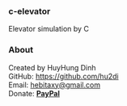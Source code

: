 ### c-elevator
Elevator simulation by C

### About
Created by HuyHung Dinh<br>
GitHub: https://github.com/hu2di<br>
Email: hebitaxy@gmail.com<br>
Donate: [**PayPal**](https://www.paypal.me/hungdh)
